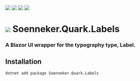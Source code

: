 ﻿[![](https://img.shields.io/nuget/v/soenneker.quark.labels.svg?style=for-the-badge)](https://www.nuget.org/packages/soenneker.quark.labels/)
[![](https://img.shields.io/github/actions/workflow/status/soenneker/soenneker.quark.labels/publish-package.yml?style=for-the-badge)](https://github.com/soenneker/soenneker.quark.labels/actions/workflows/publish-package.yml)
[![](https://img.shields.io/nuget/dt/soenneker.quark.labels.svg?style=for-the-badge)](https://www.nuget.org/packages/soenneker.quark.labels/)
[![](https://img.shields.io/badge/Demo-Live-blueviolet?style=for-the-badge&logo=github)](https://soenneker.github.io/soenneker.quark.labels/)

# ![](https://user-images.githubusercontent.com/4441470/224455560-91ed3ee7-f510-4041-a8d2-3fc093025112.png) Soenneker.Quark.Labels
### A Blazor UI wrapper for the typography type, Label.

## Installation

```
dotnet add package Soenneker.Quark.Labels
```
